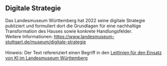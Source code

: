 ## Digitale Strategie
Das Landesmuseum Württemberg hat 2022 seine digitale Strategie publiziert und formuliert dort die Grundlagen für eine nachhaltige Transformation des Hauses sowie konkrete Handlungsfelder. </br>Weitere Informationen: https://www.landesmuseum-stuttgart.de/museum/digitale-strategie
</br></br>
Hinweis: Der Text referenziert einen Begriff in den [Leitlinien für den Einsatz von KI im Landesmuseum Württemberg](01_Leitlinien.md)
